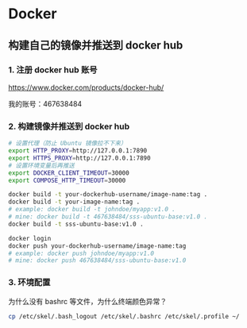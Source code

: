 # Docker

## 构建自己的镜像并推送到 docker hub

### 1. 注册 docker hub 账号

https://www.docker.com/products/docker-hub/

我的账号：467638484

### 2. 构建镜像并推送到 docker hub

```bash
# 设置代理（防止 Ubuntu 镜像拉不下来）
export HTTP_PROXY=http://127.0.0.1:7890
export HTTPS_PROXY=http://127.0.0.1:7890
# 设置环境变量后再推送
export DOCKER_CLIENT_TIMEOUT=30000
export COMPOSE_HTTP_TIMEOUT=30000

docker build -t your-dockerhub-username/image-name:tag .
docker build -t your-image-name:tag .
# example: docker build -t johndoe/myapp:v1.0 .
# mine: docker build -t 467638484/sss-ubuntu-base:v1.0 .
docker build -t sss-ubuntu-base:v1.0 .

docker login
docker push your-dockerhub-username/image-name:tag
# example: docker push johndoe/myapp:v1.0
# mine: docker push 467638484/sss-ubuntu-base:v1.0
```

### 3. 环境配置

为什么没有 bashrc 等文件，为什么终端颜色异常？

```bash
cp /etc/skel/.bash_logout /etc/skel/.bashrc /etc/skel/.profile ~/
```
